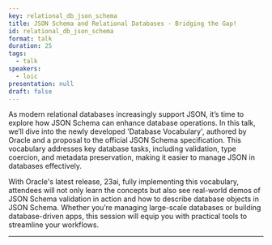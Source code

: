 ```yaml
---
key: relational_db_json_schema
title: JSON Schema and Relational Databases - Bridging the Gap!
id: relational_db_json_schema
format: talk
duration: 25
tags:
  - talk
speakers:
  - loic
presentation: null
draft: false
---
```


As modern relational databases increasingly support JSON, it’s time to explore how JSON Schema can enhance database operations. In this talk, we’ll dive into the newly developed 'Database Vocabulary', authored by Oracle and a proposal to the official JSON Schema specification. This vocabulary addresses key database tasks, including validation, type coercion, and metadata preservation, making it easier to manage JSON in databases effectively.

With Oracle's latest release, 23ai, fully implementing this vocabulary, attendees will not only learn the concepts but also see real-world demos of JSON Schema validation in action and how to describe database objects in JSON Schema. Whether you’re managing large-scale databases or building database-driven apps, this session will equip you with practical tools to streamline your workflows.

---


